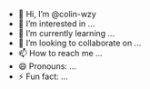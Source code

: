 - 👋 Hi, I’m @colin-wzy
- 👀 I’m interested in ...
- 🌱 I’m currently learning ...
- 💞️ I’m looking to collaborate on ...
- 📫 How to reach me ...
- 😄 Pronouns: ...
- ⚡ Fun fact: ...

<!---
colin-wzy/colin-wzy is a ✨ special ✨ repository because its `README.md` (this file) appears on your GitHub profile.
You can click the Preview link to take a look at your changes.
--->

